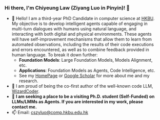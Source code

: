 ### Hi there, I'm Chiyeung Law (Ziyang Luo in Pinyin)! 👋

- 🔭 Hello! I am a third-year PhD Candidate in computer science at [HKBU](https://www.hkbu.edu.hk/). My objective is to develop intelligent agents capable of engaging in multi-turn dialogues with humans using natural language, and interacting with both digital and physical environments. These agents will have self-improvement mechanisms that allow them to learn from automated observations, including the results of their code executions and errors encountered, as well as to combine feedback provided in human language. To break it down further:
  - **Foundation Models**: Large Foundation Models, Models Alignment, etc.
  - **Applications**: Foundation Models as Agents, Code Intelligence, etc.
  - See my [HomePage](https://chiyeunglaw.github.io/) or [Google Scholar](https://scholar.google.com/citations?hl=en&user=VI8NeJEAAAAJ&scilu=&scisig=AMD79ooAAAAAYMxBgnK7-PSdKhN-kFGySA7spa0QvNeW&gmla=AJsN-F4V5zVUeu6rTTWvE8PpY6M4iw95YCKPXt5NWqsXf5IciUgulOtAZOnsaDhSAH_lVmNmjwT2_cC7zWB6CRW5VTa5SGglj22ioALIJecqjCQTc7Bg6gc&sciund=10080338056986852116) for more about me and my research.
- 🌱 I am proud of being the co-first author of the well-known code LLM, [WizardCoder](https://arxiv.org/abs/2306.08568).
- 🤔 **I am seeking a place to be a visiting Ph.D. student (Self-Funded) on LLMs/LMMs as Agents. If you are interested in my work, please contact me.**
- 📫 Email: [cszyluo@comp.hkbu.edu.hk](mailto:cszyluo@comp.hkbu.edu.hk)
